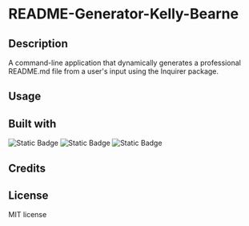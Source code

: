 # README-Generator-Kelly-Bearne

## Description
A command-line application that dynamically generates a professional README.md file from a user's input using the Inquirer package.

## Usage


## Built with

![Static Badge](https://img.shields.io/badge/HTML-blue) ![Static Badge](https://img.shields.io/badge/CSS-blue) ![Static Badge](https://img.shields.io/badge/JavaScript-blue)

## Credits


## License

MIT license